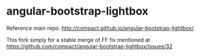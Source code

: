# angular-bootstrap-lightbox

Reference main repo: http://compact.github.io/angular-bootstrap-lightbox/

This fork simply for a stable merge of FF fix mentioned at https://github.com/compact/angular-bootstrap-lightbox/issues/32
